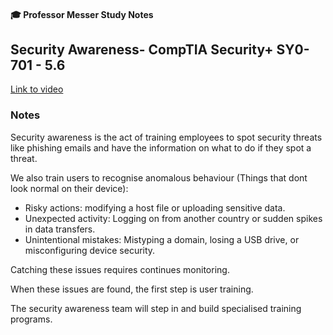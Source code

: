 #### 🎓 Professor Messer Study Notes

## Security Awareness- CompTIA Security+ SY0-701 - 5.6

[Link to video](https://youtu.be/W_Npxwk4fbI?si=2D1H70xT3besaRGJ)

### Notes

Security awareness is the act of training employees to spot security threats like phishing emails and have the information on what to do if they spot a threat.

We also train users to recognise anomalous behaviour (Things that dont look normal on their device):
- Risky actions: modifying a host file or uploading sensitive data.
- Unexpected activity: Logging on from another country or sudden spikes in data transfers.
- Unintentional mistakes: Mistyping a domain, losing a USB drive, or misconfiguring device security.

Catching these issues requires continues monitoring.

When these issues are found, the first step is user training.

The security awareness team will step in and build specialised training programs.
